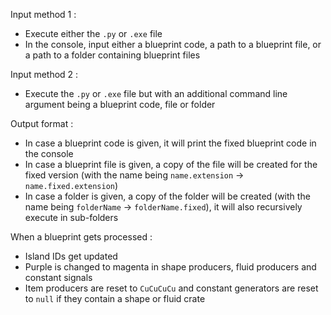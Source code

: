 Input method 1 :
- Execute either the `.py` or `.exe` file
- In the console, input either a blueprint code, a path to a blueprint file, or a path to a folder containing blueprint files

Input method 2 :

- Execute the `.py` or `.exe` file but with an additional command line argument being a blueprint code, file or folder

Output format :

- In case a blueprint code is given, it will print the fixed blueprint code in the console
- In case a blueprint file is given, a copy of the file will be created for the fixed version (with the name being `name.extension` -> `name.fixed.extension`)
- In case a folder is given, a copy of the folder will be created (with the name being `folderName` -> `folderName.fixed`), it will also recursively execute in sub-folders

When a blueprint gets processed :

- Island IDs get updated
- Purple is changed to magenta in shape producers, fluid producers and constant signals
- Item producers are reset to `CuCuCuCu` and constant generators are reset to `null` if they contain a shape or fluid crate